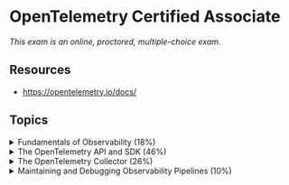 # OpenTelemetry Certified Associate

_This exam is an online, proctored, multiple-choice exam._

## Resources

* <https://opentelemetry.io/docs/>

## Topics

<details>
  <summary>Fundamentals of Observability (18%)</summary>

* Telemetry Data
* Semantic Conventions
* Instrumentation
* Analysis and Outcomes

## Telemetry Data

The purpose of OpenTelemtry is to:

* collect
* process
* export

signals. Signals are _categories of telemetry_. Metrics, logs, traces and baggage are examples of signals.

Each signal represents a _coherent_, _stand-alone_ set of functionality. Each signal follows a separate lifecycle.

Signals are system outputs that describe the underlying activity of the operating system and applications running on a platform, a measurement at a specific point in time:

* temperature
* memory usage
* an event that you want to trace

OpenTelemetry supports:

* Traces
* Metrics
* Logs
* Baggage

### Traces

The path of a request through your application.

Gives you the big picture of what happens when a request is made to an application. A _root_ span is identified by the lack of a `parent_id`, `null`. All spans in a trace will have the same `trace_id`. All spans shares the same `trace_id` which makes it into a trace!

* _Tracer Provider_, sometimes called `TracerProvider` is a factor for Tracers. In most apps a Tracer Provider is initialized once and its lifecycle matches the applications lifecycle. The initialization also includes Resource and Exporter initialization.
* _Tracer_, creates spans containing information about what is happening for a given operation, such as a request in a service.
* _Trace_ Exporter, send traces to a consumer. Example: OpenTelemetry Collector.
* _Context Propagation_, is the core concept that enables Distributed Tracing. With _context propagation_ spans can be correlated with each other and assembled into a trace.
* _Span_, unit of work or operation. Building block of traces. In OTEL they include the following information:
  * _Name_
  * _Parent Span ID_
  * _Start and End Timestamps_
  * _Span Context_, an immutable object on every span that contains:
    * _Trace ID_
    * _Span ID_
    * _Trace Flags,_ binary encoding containing information about the trace
    * _Trace State_
  * _Attributes_, key-value pairs that contain metadata that you can use to annotate a Span to carry information about the operation it is tracking. You can add attributes to spans _during_ or _after_ span creation. Rules:
    * Keys must be non-null string values
    * Values mush be a non-null string, boolean, floating point value, integer or an array of these values
  * _Span Events_, a structured log message, or annotation on a Span.
  * _Span Links_, associate on span with one or more spans, casual relationship.
  * _Span Status_
    * _Unset_ - default, completed without an error.
    * _Ok_ - explicitly mareked as error-free by the dev or application.
    * _Error_ - Some error occurred in the operation it tracks.
  * _Span Kind_, is ahint to the tracing backend as to how the trace should be assembled. Can be:
    * _Internal_ - Span is used for internal operations.
    * _Server_ - Span is used to track a request to a server.
    * _Client_ - Span is used to track a request to a client.
    * _Producer_ - Span is used to track an event produced by the application.
    * _Consumer_ - Span is used to track an event consumed by the application.

When to use Span Events vs Span Attributes:

Consider wheter a specific timestamp is meaningful, if its meaningful add it as data to a span event if it isnt meaningful, attach the data as span attributes.

### Metrics

A measurement captured at runtime.

The moment of capture is known as a _metric event_.

MEter Provider is factory for Meter instaces. A meter creates metric instruments, capturing measurements about a service at runtime.

Metric Exporter send metric data to a consumer.

Metric instruments are defined by:

* Name
* Kind
* Unit (optional)
* Description (optional)

These are chosen by the dev.

The instrument kind can be one of the following:

* _Counter_ - Value that accumulates over time.
* _Asynchronous Counter_ - Value that accumulates over time, but is updated asynchronously.
* _UpDownCounter_ - Value that can increase or decrease over time.
* _Asynchronous UpDownCounter_ - Value that can increase or decrease over time, but is updated asynchronously.
* _Histogram_ - A representation of the distribution of values.
* _Gauge_ - Measures a current value at the time it is read.
* _Asynchronous Gauge_ - Measures a current value at the time it is read, but is updated asynchronously.

Aggregation is the technique whereby a large number of measurements are combined into either exact or estimated statistics about metric events that took place during a time window.

OTLP API provides a default aggregation for each instrument _which can be overridden by views_.

A view provides SDK users with the flexibility to customize the metrics output by the SDK. You can customize which metric instruments are to be processed or ignored.

### Logs

A recording of an event.

A log is a timestamped text record, struvtured or unstructured with optional metadata.

OTLP SDKs and autoinstrumentation utlizie several components to automatically correlate logs with traces.

A structured log is log whose textual data format follows a consistent, machine-readable structure. E.g. JSON.

For infrastructure components, CLF is commonly used:

```
127.0.0.1 - johndoe [04/Aug/2024:12:34:56 -0400] "POST /api/v1/login HTTP/1.1" 200 1234
```

Unstructured logs are logs that dont follow a consistent structure, more human readable and used in development. Difficult to parse. Might need pre-processing them to be human readaable.

Semistructured logs are logs that does use some self-consistent pattern but may not use the same formatting and delimiters across different systems.

Log record respresents the recording of an event, a log record in OTLP contains two kinds of fields:

* Named top-level fields of specific type and meaning
* Resource and attributes fields of arbitrary valu e and type

| Field Name | Description |
|---|---|
| Timestamp | Time when the event occurred. |
| ObservedTimestamp | Time when the event was observed. |
| TraceId | Request trace ID. |
| SpanId | Request span ID. |
| TraceFlags | W3C trace flag. |
| SeverityText | The severity text (also known as log level). |
| SeverityNumber | Numerical value of the severity. |
| Body | The body of the log record. |
| Resource | Describes the source of the log. |
| InstrumentationScope | Describes the scope that emitted the log. |
| Attributes | Additional information about the event. |

### Baggage

Contextual information that is passed between signals.

Propagate any data you like alongside context. Resides next to context. Key-value store.

Baggate means you can pass data across services and processes making it available to all signals.

By using Contextual Propagation to pass baggage across these services the clientId is available to any additional spans, metrics or logs.

Use Baggage to include information typically available only at the start of a request further downstream.

Keep in mind that downstream services could propagate Baggage outside your network.

Baggage is not the same as attributes, a common use case for Baggage is to add data to Span Attributes across a whole trace.

## Semantic Conventions

OpenTelemetry deinfes semantic conventions or _sematic attributes_ that specify common names for different kind of operations and data.

[The Semantic Conventions](https://opentelemetry.io/docs/specs/semconv/) define a common set of (semantic) attributes which provide meaning to data when collecting, producing and consuming it.

Metrics Conventions:

* Metric Naming
  * Use snake case
* Labeling
  * Attach contextual metadata to metrics
  * Avoid high cardinality labels, this can hurt performance

Traces Conventions:

* Span Naming
  * Use clear, descriptive names
  * Use snake case
* Attributes
  * Similar to labels in metrics, span attributes provide context such as HTTP status codes, method names or error messages
* Context Propagation
  * Ensure that semantic conventions are followed to maintain consistent trace context across services

Logs Conventions:

* Structured logging
  * Utilize key-value pairs in log messages to enable better parsing and searching
  * Instead of plain text, format logs with keys like `timestamp`, `severity`, and `message`
* Consistent Field Names
  * Adopt a standard naming schema for common log fields to facilitate correlation with metrics and traces
* Log Levels
  * Standardize log severity levels to maintain uniformity across different application and services

## Instrumentation

For a system to be observable it muse be **instrumented**. Code from the systems components must emit signals such as traces, metrics and logs.

Theres two ways to instrument your code:

* Code based solutions via official APIs and SDKs
  * Deeper insight and rich telemetry from your application itself.
* Zero-code solutions
  * Great to get started, or when you cant modify the application you need to get telemetry out of.

Other OTEL benefits:

* Libraries can leverage the OpenTelemetry API as a dependency, which will have no impact on applications using that library

Zero-code instrumentation adds the OTEL API and SDK capabilities to your application typically as an agent or agent-like installation. The mechanism is typically one of:

* bytecode manipulation
* monkey patching
* eBPF

## Analysis and Outcomes

The goal of observability is to provide insights into the behavior and performance of systems, enabling teams to:

* Identify and troubleshoot issues quickly
* Optimize system performance and resource utilization
* Enhance user experience through better reliability and responsiveness
* Make informed decisions based on data-driven insights

Data aggregation, `sum()`, `avg_over_time()` and `max_over_time()` are examples of analysis functions that can be used to analyze telemetry data.

Visualization tools like Grafana, Kibana, and Jaeger can be used to create dashboards and visual representations of telemetry data.

Outcome based analysis involves using telemetry data to measure the impact of changes, such as:

* Performance improvements
* SLO, SLI and SLAs

Analysis transforms raw telemetry data into insights that drive decision-making, helping to ensure systems meet performance and reliability targets.

</details>

<details>
  <summary>The OpenTelemetry API and SDK (46%)</summary>

* Data Model
* Composability and Extension
* Configuration
* Signals (Tracing, Metric, Log)
* SDK Pipelines
* Context Propagation
* Agents

The OpenTelemtry data model defines standardized representations for telemetry data, ensuring consistency across different languages and systems.

_OpenTelemetry is a unified framework for capturing observability signals across your cloud-native environment._

* The API - set of language specific interfaces that you use to instrument your application code. Establishes a standard way for telemetry data without imposing implementation details.
* The SDK - the concrete implementation of the OTEL API that processes and exports telemetry data. Provides advanced configuration, processing pipelines and extension points.

## Data Model

Concepts:

* Resources - metadata that identifies the source of telemetry data.

```go
package main

import (
    "go.opentelemetry.io/otel/sdk/resource"
    semconv "go.opentelemetry.io/otel/semconv/v1.21.0"
)

func main() {
    res, err := resource.New(
        context.Background(),
        resource.WithAttributes(
            semconv.ServiceNameKey.String("payment-service"),
            semconv.ServiceVersionKey.String("1.2.3"),
            semconv.DeploymentEnvironmentKey.String("production"),
        ),
    )
    if err != nil {
        panic(err)
    }

    // Use `res` when creating TracerProvider or MeterProvider
    _ = res
}
```

* Spans
  * Individual operations withing a trace
  * Contains start/end times, attributes, events and links

```go
package main

import (
    "context"
    "fmt"

    "go.opentelemetry.io/otel"
    "go.opentelemetry.io/otel/codes"
    "go.opentelemetry.io/otel/trace"
)

func processPayment(ctx context.Context, tracer trace.Tracer, paymentID string, amount float64) {
    // Start a span
    ctx, span := tracer.Start(ctx, "processPayment",
        trace.WithAttributes(
            attribute.String("payment.id", paymentID),
            attribute.Float64("payment.amount", amount),
        ),
    )
    defer span.End() // Ensure span ends

    // Simulate processing
    if err := func() error {
        // Example validation
        if amount <= 0 {
            return fmt.Errorf("invalid payment amount")
        }

        span.AddEvent("payment.validated")

        // More processing here...

        return nil
    }(); err != nil {
        span.RecordError(err)
        span.SetStatus(codes.Error, "Payment processing failed")
    }
}
```

* Metrics
  * Numerical measurements over time
  * Types include counters, gauges, histograms and summaries

```go
package main

import (
    "context"
    "time"

    "go.opentelemetry.io/otel"
    "go.opentelemetry.io/otel/attribute"
    "go.opentelemetry.io/otel/metric"
)

func main() {
    ctx := context.Background()

    // Get a meter
    meter := otel.Meter("example.com/payment-service")

    // Create a counter metric
    paymentCounter := metric.Must(meter).NewInt64Counter(
        "payment.processed",
        metric.WithDescription("Counts processed payments"),
    )

    // Increment counter
    paymentCounter.Add(ctx, 1, attribute.String("status", "success"))

    // Create a histogram metric
    latencyRecorder := metric.Must(meter).NewFloat64Histogram(
        "payment.latency",
        metric.WithDescription("Records payment processing latency"),
    )

    // Record a value
    processingTime := 123.45 // milliseconds
    latencyRecorder.Record(ctx, processingTime, attribute.String("status", "success"))

    // Sleep a bit so the program doesn't exit immediately (if needed in example)
    time.Sleep(time.Second)
}
```

* Logs
  * Structured or unstructured text records
  * Can be correlated with traces via context

```go
package main

import (
    "go.uber.org/zap"
)

func main() {
    logger, _ := zap.NewProduction()
    defer logger.Sync() // flushes buffer, if any

    paymentID := "12345"
    amount := 100.0

    // Structured logging
    logger.Info("Processing payment",
        zap.String("payment_id", paymentID),
        zap.Float64("amount", amount),
    )
}
```

## Composability and Extension

Concepts:

* Providers - Configurable components for trace, metric and log processing. Enable customization of telemetry pipelines.
* Extensions - Custom components that enhance functionality. Custom samplers, processors and exporters.
* Pluggable Exporters - Components that send telemetry data to backends. Support for multiple destinations simultaneously.

## Configuration

OpenTelemetry provides various configuration options to customize the behaviour according to application needs.

Concepts:

* SDK Configuration - Control sampling, batching and export behavior. Can be set programmatically or via environment variables.
* Environment Variables - Standardized variables for configuration. Allows runtime configuration without code changes.
* Configuration Best Practices - Use a consistent naming approach for spans and metrics. Configure appropriate sampling strategies. Set reasonable batch sizes and timeouts.

## SDK Pipelines

* Trace Pipeline - Components include Tracer Provider, Span Processors and Exporters. Controls how spans are created, processed and exported.
* Metric Pipeline - Components include Meter Provider, Reader and Exporter. Aggregates and exports metric data.
* Log Pipeline - Componentes include Logger Provider, Processor and Exporter. Controls log processing and correlation.
* Custom Pipeline Processors - Filter, transform or enrich telemetry data.

Understanding SDK pipelines is crucial because they control how telemetry data flows through the system. Properly configured pipelines ensure efficient data collection, processing, and export while managing resource usage and maintaining data quality. Mastering pipeline configuration allows you to implement custom processing logic, optimize performance, and ensure reliable telemetry delivery.

## Context Propagation

Context propagation enables tracing across service boundaries in dsitributed systems by passing metadata between components.

* Trace context - W3C trace context standard. Includes `trace_id`, `span_id` and `trace_flags`. Example is HTTP headers.
* Propagators - Extract and inject context across boundaries. Support different protocols and formats.
* Baggage - User degined key-value pairs that travel with the context. Provides additional correlation attributes.
* Cross Platform Propagation - Consistent context across different languages. Allows full distributed tracing.

Context propagation is the foundation of distributed tracing, enabling the correlation of operations across multiple services. Without proper context propagation, it's impossible to track requests through microservices architectures.

## Agents

OpenTelemetry agents provide **automatic instrumentation** without modifying application code, simplifying the adoption of observability.

* Automatic Instrumentation - Language specific agents for zero-code instrumentation. Intercepts common libraries and frameworks
* Auto Instrumentation Libraries - Provides telemery with minimal configuration.
* Configuration Management - Control agent behavior via environment variables. Selective instrumentation and filtering.
* Agent Deployment Strategies - Sidecar container model, host-level agent deployment, build-time integration.

On a typical VM/container user applications are running in some Pods with an OpenTelemetry library. Previously the library did all the recording, collecting, sampling and aggregation of traces, metrics and logs. And then either exported the data to other persistent storage backedns through the library exporters or displayed it on local zpages.

Drawbacks:

* Reimplemntation of exporters and zpages in native languages
* Ruby/PHP has a hard time to do the stats aggregation in process

To mitigate these drawbacks you can run the Otel Collector as an agent, as a daemon in the VM/container. Once it's deployed it can retrieve traces, metrics and logs and the export them to multiple backends.

</details>

<details>
  <summary>The OpenTelemetry Collector (26%)</summary>

* Configuration
* Deployment
* Scaling
* Pipelines
* Transforming Data

The OpenTelemetry Collector is an exectuable file that can receive telemetry, process it and export it to multiple targets, such as observability backends.

## Pipelines

Receiveing, processing and exporting are done via **pipelines**.

A pipeline defines a **path** that data follows **in the Collector**: from reception, to processing (or modification) and finally to export. All components of a pipeline must support the particular data type, otherwise the `pipeline.ErrSignalNotSupported` error is returned.

![alt text](image.png)

* Pipelines can have on or more receeivers, data from all receivers are **pushed** to the first processor and from that processor to the next one and so on until the last processor pushes the data to all exporters.

A pipeline are **contructed** during Collector startup based on pipeline definition in the configuration. A pipeline typically looks like this:

## Receivers

Typically listens on a network port and receive telemetry data. They can also actively obtain data, like scrapers. **Usually** one receiver is configured to send received data to one pipeline. However it is also possible to configure the same receiver to send the same dreceived data to multiple pipelines.

```yaml
receivers:
  otlp:
    protocols:
      grpc:
        endpoint: localhost:4317

service:
  pipelines:
    traces: # a pipeline of “traces” type
      receivers: [otlp]
      processors: [memory_limiter, batch]
      exporters: [otlp]
    traces/2: # another pipeline of “traces” type
      receivers: [otlp]
      processors: [transform]
      exporters: [otlp]
```

`otlp` will send the same data to pipeline `traces` and pipeline `traces/2`.

`type[/name]`is the configuration composite key name to use.

Visually:

![alt text](image-1.png)

## Exporters

Exporters **typically** send data they get to a destination on a network. But they can send the data elsewhere. The `debug` exporter writes the telemetry data to the logging destination.

You can allow multiple exporters of the same type, in the same pipeline:

```yaml
exporters:
  otlp/1:
    endpoint: example.com:4317
  otlp/2:
    endpoint: localhost:14317
```

## Processors

A pipeline can contain sequentially connected processors. The first one get the data from one or more receivers and the last one sends the data to one or more exporters in the pipeline.

All processers between the first and last receives the data from ONLY one preceding processor and send data to only one succeeding processor.

Processors can modify the data before forward. Such as adding or removing attributes from spans. Or drop data.

Each processor in several pipelines always gets its own instance. Each instance has its own state, and they're never shared between pipelines.

```yaml
processors:
  batch:
    send_batch_size: 10000
    timeout: 10s

service:
  pipelines:
    traces: # a pipeline of “traces” type
      receivers: [zipkin]
      processors: [batch]
      exporters: [otlp]
    traces/2: # another pipeline of “traces” type
      receivers: [otlp]
      processors: [batch]
      exporters: [otlp]
```

_The same name of the processor must not be referenced multiple times in the processors key of a single pipeline._

## Scaling

* Scale on each signal type independently
* Seperate clusters
* Horizontal scaling of collectors

When to scale is the question:

* **Memory consumption**: One hint is the `otelcol_processor_refused_spans` a `memory_limiter` processor of the pipeline has a this metric. This processor allows you to restrict the amount of memory the Collector can use. This metric is available for each telmetery data type.
* Queue sizes for exporters: `otelcol_exporter_queue_capacity` and `otelcol_exporter_queue_size`. Collector will queue data in memery while **waiting** for a worker to become available to send the data. It will reject data if there arent **enough workers or the backend is too slow**. Scale when it reaches 60-70% of capacity.

Dont scale if the problem is on the database side, more collectors wont help.

Scaling is not a problem, add more replicas and distribute traffic among them using a load balancer.

## Deployment

* No Collector
  * Simplest pattern is to not use a Collector at all:
  ![alt text](image-2.png)
  * Pros
    * Simple
    * No moving parts
  * Cons
    * Requires code changes
    * Strong coupling between app and backend
    * Limited number of exportes per lang impl
* Agent
  * Applications are _instrumented_ using an OTEL SDK OR other collectors (using OTLP exporter) that sends telemetry signals to a collector instance running with the application or on the same host.
    ![alt text](image-3.png)
  * Pros
    * Simple
    * Clear 1:1 mapping between app and collector
  * Cons
    * Scalability
    * Inflexible
* Gateway
  * Telemetry signals are sent to a single OTLP endpoint provided by one or more collector instances running i.e. a deployment in Kubernetes. Use an LB to spread the load across the instances:
    ![alt text](image-4.png)
    Use a the tail sampling processor so that all spans for a given trace reach the same collector.
  * Pros
    * Separation of concerns
    * Centralized mgmt of policies (filtering logs etc)
  * Cons
    * One more thing to maintain (OMTM)
    * Added latency
    * Higher overall resource usage

Note that all metric data streams within OTLP must have a **single writer** and a **globally unique identity**. Concurrent access from multiple applications that modify or report on the same data can lead to data loss or degraded data quality.

You might hit: Error on ingesting out-of-order samples in Prometheus as a backend.

Two jobs has the identical targets and the order of timestamps are incorrect.

Best practice is to use:

* Kubernetes attributes processor to add labels to different Kubernetes resources
* Use the resource detector processor to detect resource information from the host and collect resource metadata.

</details>

<details>
  <summary>Maintaining and Debugging Observability Pipelines (10%)</summary>

* Context Propagation
* Debugging Pipelines
* Error Handling
* Schema Management

## Context Propagation

* Use standard propagation formats which ensures interoperability between different services.
* Propagate only necesary metadata which reduces payload size and improves performance
* Implement baggage limits to prevent excessive memory usage and potential leaks

## Debugging Pipelines

1. Verify Data Collection: Check that application instrumentation is working.
2. Inspect Exporters: Ensure data is being sent to the correct destination.
3. Analyze Processing Pipelines: Review filters, aggregations, and transformations.
4. Monitor Logs and Metrics: Enable debug logs and use telemetry data to identify issues.

Dead letter queues!

## Scehma Management

_Schema management ensures that telemetry data remains consistent even as metric, log, and trace formats evolve._

* Use versioning in schema definitions - Prevents breaking changes
* Maintain backward compatibility - Ensures older telemetry data remains useful
* Document schema changes - Helps teams understand metric and label updates

</details>
